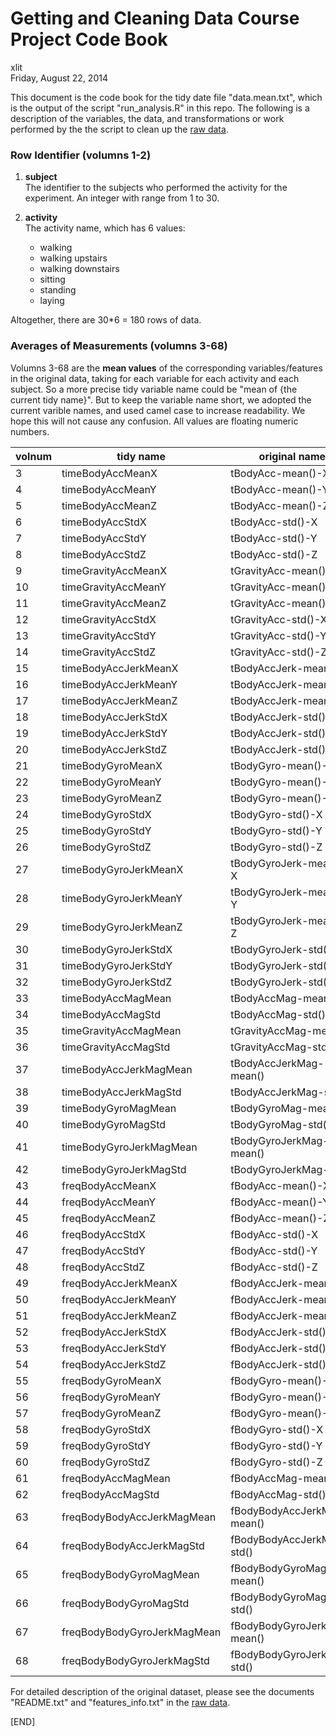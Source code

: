 # Getting and Cleaning Data Course Project Code Book
xlit  
Friday, August 22, 2014  

This document is the code book for the tidy date file "data.mean.txt", which is the output  of the script "run_analysis.R" in this repo. The following is a description of the variables, the data, and transformations or work performed by the the script to clean up the [raw data](https://d396qusza40orc.cloudfront.net/getdata%2Fprojectfiles%2FUCI%20HAR%20Dataset.zip).

### Row Identifier (volumns 1-2)  
1.  **subject**    
The identifier to the subjects who performed the activity for the experiment. An integer with range from 1 to 30.

2.  **activity**    
The activity name, which has 6 values:  
    -   walking
    -	walking upstairs
    -	walking downstairs
    -	sitting
    -	standing
    -	laying
    
Altogether, there are 30*6 = 180 rows of data.

### Averages of Measurements (volumns 3-68)   
Volumns 3-68 are the **mean values** of the corresponding variables/features in the original data, taking for each variable for each activity and each subject. So a more precise tidy variable name could be "mean of {the current tidy name}". But to keep the variable name short, we adopted the current varible names, and used camel case to increase readability. We hope this will not cause any confusion. All values are floating numeric numbers.        
        
| volnum  |  tidy name | original name  |
| ------- | -------- | --------- | 
| 3 |	timeBodyAccMeanX |	tBodyAcc-mean()-X |
| 4 |	timeBodyAccMeanY |	tBodyAcc-mean()-Y |
| 5 |	timeBodyAccMeanZ |	tBodyAcc-mean()-Z |
| 6 |	timeBodyAccStdX |	tBodyAcc-std()-X |
| 7 |	timeBodyAccStdY |	tBodyAcc-std()-Y |
| 8 |	timeBodyAccStdZ |	tBodyAcc-std()-Z |
| 9 |	timeGravityAccMeanX |	tGravityAcc-mean()-X |
| 10 |	timeGravityAccMeanY |	tGravityAcc-mean()-Y |
| 11 |	timeGravityAccMeanZ |	tGravityAcc-mean()-Z |
| 12 |	timeGravityAccStdX |	tGravityAcc-std()-X |
| 13 |	timeGravityAccStdY |	tGravityAcc-std()-Y |
| 14 |	timeGravityAccStdZ |	tGravityAcc-std()-Z |
| 15 |	timeBodyAccJerkMeanX |	tBodyAccJerk-mean()-X |
| 16 |	timeBodyAccJerkMeanY |	tBodyAccJerk-mean()-Y |
| 17 |	timeBodyAccJerkMeanZ |	tBodyAccJerk-mean()-Z |
| 18 |	timeBodyAccJerkStdX |	tBodyAccJerk-std()-X |
| 19 |	timeBodyAccJerkStdY |	tBodyAccJerk-std()-Y |
| 20 |	timeBodyAccJerkStdZ |	tBodyAccJerk-std()-Z |
| 21 |	timeBodyGyroMeanX |	tBodyGyro-mean()-X |
| 22 |	timeBodyGyroMeanY |	tBodyGyro-mean()-Y |
| 23 |	timeBodyGyroMeanZ |	tBodyGyro-mean()-Z |
| 24 |	timeBodyGyroStdX |	tBodyGyro-std()-X |
| 25 |	timeBodyGyroStdY |	tBodyGyro-std()-Y |
| 26 |	timeBodyGyroStdZ |	tBodyGyro-std()-Z |
| 27 |	timeBodyGyroJerkMeanX |	tBodyGyroJerk-mean()-X |
| 28 |	timeBodyGyroJerkMeanY |	tBodyGyroJerk-mean()-Y |
| 29 |	timeBodyGyroJerkMeanZ |	tBodyGyroJerk-mean()-Z |
| 30 |	timeBodyGyroJerkStdX |	tBodyGyroJerk-std()-X |
| 31 |	timeBodyGyroJerkStdY |	tBodyGyroJerk-std()-Y |
| 32 |	timeBodyGyroJerkStdZ |	tBodyGyroJerk-std()-Z |
| 33 |	timeBodyAccMagMean |	tBodyAccMag-mean() |
| 34 |	timeBodyAccMagStd |	tBodyAccMag-std() |
| 35 |	timeGravityAccMagMean |	tGravityAccMag-mean() |
| 36 |	timeGravityAccMagStd |	tGravityAccMag-std() |
| 37 |	timeBodyAccJerkMagMean |	tBodyAccJerkMag-mean() |
| 38 |	timeBodyAccJerkMagStd |	tBodyAccJerkMag-std() |
| 39 |	timeBodyGyroMagMean |	tBodyGyroMag-mean() |
| 40 |	timeBodyGyroMagStd |	tBodyGyroMag-std() |
| 41 |	timeBodyGyroJerkMagMean |	tBodyGyroJerkMag-mean() |
| 42 |	timeBodyGyroJerkMagStd |	tBodyGyroJerkMag-std() |
| 43 |	freqBodyAccMeanX |	fBodyAcc-mean()-X |
| 44 |	freqBodyAccMeanY |	fBodyAcc-mean()-Y |
| 45 |	freqBodyAccMeanZ |	fBodyAcc-mean()-Z |
| 46 |	freqBodyAccStdX |	fBodyAcc-std()-X |
| 47 |	freqBodyAccStdY |	fBodyAcc-std()-Y |
| 48 |	freqBodyAccStdZ |	fBodyAcc-std()-Z |
| 49 |	freqBodyAccJerkMeanX |	fBodyAccJerk-mean()-X |
| 50 |	freqBodyAccJerkMeanY |	fBodyAccJerk-mean()-Y |
| 51 |	freqBodyAccJerkMeanZ |	fBodyAccJerk-mean()-Z |
| 52 |	freqBodyAccJerkStdX |	fBodyAccJerk-std()-X |
| 53 |	freqBodyAccJerkStdY |	fBodyAccJerk-std()-Y |
| 54 |	freqBodyAccJerkStdZ |	fBodyAccJerk-std()-Z |
| 55 |	freqBodyGyroMeanX |	fBodyGyro-mean()-X |
| 56 |	freqBodyGyroMeanY |	fBodyGyro-mean()-Y |
| 57 |	freqBodyGyroMeanZ |	fBodyGyro-mean()-Z |
| 58 |	freqBodyGyroStdX |	fBodyGyro-std()-X |
| 59 |	freqBodyGyroStdY |	fBodyGyro-std()-Y |
| 60 |	freqBodyGyroStdZ |	fBodyGyro-std()-Z |
| 61 |	freqBodyAccMagMean |	fBodyAccMag-mean() |
| 62 |	freqBodyAccMagStd |	fBodyAccMag-std() |
| 63 |	freqBodyBodyAccJerkMagMean |	fBodyBodyAccJerkMag-mean() |
| 64 |	freqBodyBodyAccJerkMagStd |	fBodyBodyAccJerkMag-std() |
| 65 |	freqBodyBodyGyroMagMean |	fBodyBodyGyroMag-mean() |
| 66 |	freqBodyBodyGyroMagStd |	fBodyBodyGyroMag-std()  |
| 67 |	freqBodyBodyGyroJerkMagMean |	fBodyBodyGyroJerkMag-mean() |
| 68 |	freqBodyBodyGyroJerkMagStd |	fBodyBodyGyroJerkMag-std() |  


For detailed description of the original dataset, please see the documents "README.txt" and "features_info.txt" in the [raw data](https://d396qusza40orc.cloudfront.net/getdata%2Fprojectfiles%2FUCI%20HAR%20Dataset.zip).

[END]
